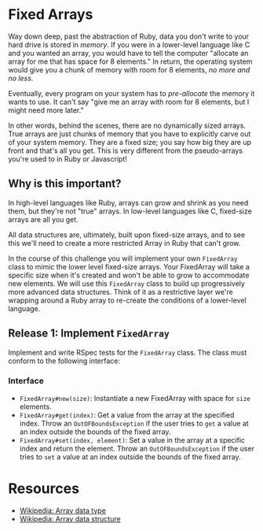 # Fixed Arrays

Way down deep, past the abstraction of Ruby, data you don't write to your hard drive is stored in _memory_. If you were in a lower-level language like C and you wanted an array, you would have to tell the computer "allocate an array for me that has space for 8 elements." In return, the operating system would give you a chunk of memory with room for 8 elements, _no more and no less_.

Eventually, every program on your system has to _pre-allocate_ the memory it wants to use. It can't say "give me an array with room for 8 elements, but I might need more later."

In other words, behind the scenes, there are no dynamically sized arrays. True arrays are just chunks of memory that you have to explicitly carve out of your system memory. They are a fixed size; you say how big they are up front and that's all you get. This is very different from the pseudo-arrays you're used to in Ruby or Javascript!

## Why is this important?

In high-level languages like Ruby, arrays can grow and shrink as you need them, but they're not "true" arrays. In low-level languages like C, fixed-size arrays are all you get.

All data structures are, ultimately, built upon fixed-size arrays, and to see this we'll need to create a more restricted Array in Ruby that can't grow.

In the course of this challenge you will implement your own `FixedArray` class to mimic the lower level fixed-size arrays. Your FixedArray will take a specific size when it's created and won't be able to grow to accommodate new elements. We will use this `FixedArray` class to build up progressively more advanced data structures. Think of it as a restrictive layer we're wrapping around a Ruby array to re-create the conditions of a lower-level language.

## Release 1: Implement `FixedArray`

Implement and write RSpec tests for the `FixedArray` class. The class must conform to the following interface:

### Interface
- `FixedArray#new(size)`: Instantiate a new FixedArray with space for `size` elements.
- `FixedArray#get(index)`: Get a value from the array at the specified index. Throw an `OutOFBoundsException` if the user tries to `get` a value at an index outside the bounds of the fixed array.
- `FixedArray#set(index, element)`: Set a value in the array at a specific index and return the element. Throw an `OutOFBoundsException` if the user tries to `set` a value at an index outside the bounds of the fixed array.

# Resources

* [Wikipedia: Array data type](http://en.wikipedia.org/wiki/Array_data_type#Abstract_arrays)
* [Wikipedia: Array data structure](http://en.wikipedia.org/wiki/Array_data_structure)
